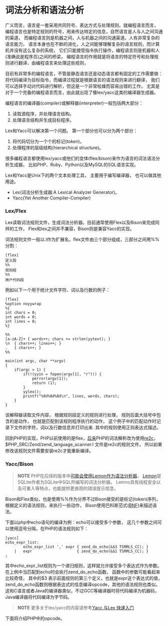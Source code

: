 # 词法分析和语法分析

广义而言，语言是一套采用共同符号、表达方式与处理规则。就编程语言而言，
编程语言也是特定规则的符号，用来传达特定的信息，自然语言是人与人之间沟通的渠道，
而编程语言则是机器之间，人与机器之间的沟通渠道。人有非常复杂的语言能力，
语言本身也在不断的进化，人之间能够理解复杂的语言规则，而计算机并没有这么复杂的系统，
它们只能接受指令执行操作，编程语言则是机器和人(准确说是程序员)之间的桥梁，
编程语言的作用就是将语言的特定符号和处理规则进行翻译，由编程语言来处理这些规则，

目前有非常多的编程语言，不管是静态语言还是动态语言都有固定的工作需要做：
将代码编译为目标指令，而编译过程就是根据语言的语法规则来进行翻译，
我们可以选择手动对代码进行解析，但这是一个非常枯燥而容易出错的工作，
尤其是对于一个完备的编程语言而言，由此就出现了像lex/yacc这类的编译器生成器。

编程语言的编译器(compiler)或解释器(interpreter)一般包括两大部分：

1. 读取源程序，并处理语言结构。
1. 处理语言结构并生成目标程序。

Lex和Yacc可以解决第一个问题。
第一个部分也可以分为两个部分：

1. 将代码切分为一个个的标记(token)。
1. 处理程序的层级结构(hierarchical structure)。

很多编程语言都使用lex/yacc或他们的变体(flex/bison)来作为语言的词法语法分析生成器，
比如PHP、Ruby、Python以及MySQL的SQL语言实现。

Lex和Yacc是Unix下的两个文本处理工具， 主要用于编写编译器， 也可以做其他用途。

* Lex(词法分析生成器:A Lexical Analyzer Generator)。
* Yacc(Yet Another Compiler-Compiler)

### Lex/Flex
Lex读取词法规则文件，生成词法分析器。目前通常使用Flex以及Bison来完成同样的工作， 
Flex和lex之间并不兼容，Bison则是兼容Yacc的实现。

词法规则文件一般以.l作为扩展名，flex文件由三个部分组成，三部分之间用%%分割：

	[flex]
	定义段
	%%
	规则段
	%%
	用户代码段

例如以下一个用于统计文件字符、词以及行数的例子：

	[flex]
	%option noyywrap
	%{
	int chars = 0;
	int words = 0;
	int lines = 0;
	%}

	%%
	[a-zA-Z]+ { words++; chars += strlen(yytext); }
	\n	{ chars++; lines++; }
	.	{ chars++; }
	%%

	main(int argc, char **argv) 
	{
		if(argc > 1) {
			if(!(yyin = fopen(argv[1], "r"))) {
				perror(argv[1]);
				return (1);
			}
			yylex();
			printf("%8d%8d%8d\n", lines, words, chars);
		}
	}

该解释器读取文件内容， 根据规则段定义的规则进行处理， 规则后面大括号中包含的是动作， 也就是匹配到该规则程序执行的动作，
这个例子中的匹配动作时记录下文件的字符，词以及行数信息并打印出来. 其中的规则使用正则表达式描述。

回到PHP的实现，PHP以前使用的是flex，[后来](http://blog.somabo.de/2008/02/php-on-re2c.html)PHP的词法解析改为使用[re2c](http://re2c.org/)，
$PHP_SRC/Zend/zend_language_scanner.l 文件是re2c的规则文件， 所以如果修改该规则文件需要安装re2c才能重新编译。


### Yacc/Bison

>**NOTE**
>PHP在后续的版本中[可能会使用Lemon作为语法分析器](http://wiki.php.net/rfc/lemon)，
>[Lemon](http://www.sqlite.org/src/doc/trunk/doc/lemon.html)是SQLite作者为SQLite中SQL所编写的词法分析器。
>Lemno具有线程安全以及可重入等特点，也能提供更直观的错误提示信息。

Bison和Flex类似，也是使用%%作为分界不过Bison接受的是标记(token)序列，根据定义的语法规则，来执行一些动作，
Bison使用巴科斯范式([BNF](http://baike.baidu.com/view/1137652.htm))来描述语法。

下面以php中echo语句的编译为例：echo可以接受多个参数，
这几个参数之间可以使用逗号分隔，在PHP的语法规则如下：

	[yacc]
	echo_expr_list:
			echo_expr_list ',' expr { zend_do_echo(&$3 TSRMLS_CC); }
		|   expr                    { zend_do_echo(&$1 TSRMLS_CC); }
	;

其中echo_expr_list规则为一个递归规则，这样就允许接受多个表达式作为参数。
在上例中当匹配到echo时会执行zend_do_echo函数，
函数中的参数可能看起来比较奇怪， 其中的$3 表示前面规则的第三个定义，也就是expr这个表达式的值，
zend_do_echo函数则根据表达式的信息编译opcode，其他的语法规则也类似。
这和C语言或者Java的编译器类似，不过GCC等编译器时将代码编译为机器码，Java编译器将代码编译为字节码。

>**NOTE**
>更多关于lex/yacc的内容请参考[Yacc 与Lex 快速入门](http://www.ibm.com/developerworks/cn/linux/sdk/lex/index.html)

下面将介绍PHP中的opcode。
